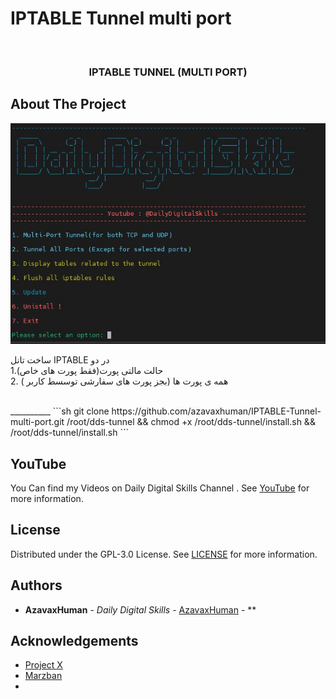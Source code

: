 # IPTABLE Tunnel multi port
 

<br/>
<p align="center">
  <h3 align="center">IPTABLE TUNNEL (MULTI PORT)</h3>

</p>


## About The Project

![Screen Shot](/menu.JPG)

ساخت تانل IPTABLE در دو <br>
1.حالت مالتی پورت(فقط پورت های خاص)<br>
2. همه ی پورت ها (بجز پورت های سفارشی توسسط کاربر )
<br>

<br>
__________
```sh
git clone https://github.com/azavaxhuman/IPTABLE-Tunnel-multi-port.git /root/dds-tunnel && chmod +x /root/dds-tunnel/install.sh && /root/dds-tunnel/install.sh
```


## YouTube 

You Can find my Videos on Daily Digital Skills Channel . See [YouTube](https://www.youtube.com/@Dailydigitalskills/) for more information.
## License

Distributed under the GPL-3.0 License. See [LICENSE](https://github.com/azavaxhuman/MarzbanInboundGenerator/blob/main/LICENSE.md) for more information.

## Authors

* **AzavaxHuman** - *Daily Digital Skills* - [AzavaxHuman](https://github.com/azavaxhuman) - **

## Acknowledgements

* [Project X](https://xtls.github.io/)
* [Marzban](https://github.com/Gozargah/Marzban)
* []()

